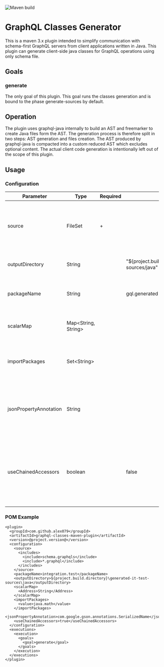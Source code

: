 ![Maven build](https://github.com/Alex079/graphql-classes-maven-plugin/workflows/Java%20CI%20with%20Maven/badge.svg)

# GraphQL Classes Generator

This is a maven 3.x plugin intended to simplify communication with schema-first GraphQL servers from client applications written in Java. This plugin can generate client-side java classes for GraphQL operations using only schema file.

## Goals

### generate

The only goal of this plugin. This goal runs the classes generation and is bound to the phase generate-sources by default.

## Operation

The plugin uses graphql-java internally to build an AST and freemarker to create Java files form the AST. The generation process is therefore split in two steps: AST generation and files creation. The AST produced by graphql-java is compacted into a custom reduced AST which excludes optional content.
The actual client code generation is intentionally left out of the scope of this plugin.

## Usage

### Configuration

|Parameter|Type|Required|Default|Description|
|-|-|-|-|-|
|source|FileSet|+||A set of source files including both schema files and operation files|
|outputDirectory|String||"${project.build.directory}/generated-sources/java"|A root directory to create files in|
|packageName|String||gql.generated|A name of the package to create files in|
|scalarMap|Map\<String, String\>|||A mapping of GraphQL scalars to known java classes|
|importPackages|Set\<String\>|||A set of packages to import into generated classes|
|jsonPropertyAnnotation|String|||An annotation to be used on generated fields to avoid java keywords collisions|
|useChainedAccessors|boolean||false|A flag indicating whether generated setters should return <b>void</b> (when set to false) or <b>this</b> (when set to true)|

### POM Example

```
<plugin>
  <groupId>com.github.alex079</groupId>
  <artifactId>graphql-classes-maven-plugin</artifactId>
  <version>@project.version@</version>
  <configuration>
    <source>
      <includes>
        <include>schema.graphqls</include>
        <include>*.graphql</include>
      </includes>
    </source>
    <packageName>integration.test</packageName>
    <outputDirectory>${project.build.directory}\generated-it-test-sources\java</outputDirectory>
    <scalarMap>
      <Address>String</Address>
    </scalarMap>
    <importPackages>
      <value>java.math</value>
    </importPackages>
    <jsonPropertyAnnotation>com.google.gson.annotations.SerializedName</jsonPropertyAnnotation>
    <useChainedAccessors>true</useChainedAccessors>
  </configuration>
  <executions>
    <execution>
      <goals>
        <goal>generate</goal>
      </goals>
    </execution>
  </executions>
</plugin>
```
